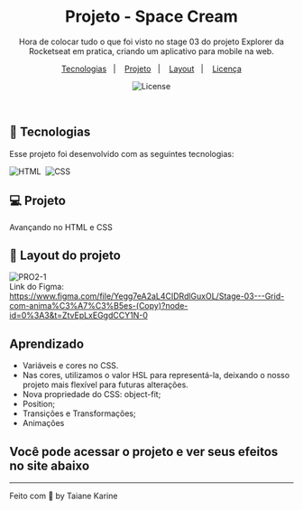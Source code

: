 
<h1 align="center"> Projeto - Space Cream </h1>

<p align="center">
Hora de colocar tudo o que foi visto no stage 03 do projeto Explorer da Rocketseat em pratica, criando um aplicativo para mobile na web.
</p>

<p align="center">
  <a href="#-tecnologias">Tecnologias</a>&nbsp;&nbsp;&nbsp;|&nbsp;&nbsp;&nbsp;
  <a href="#-projeto">Projeto</a>&nbsp;&nbsp;&nbsp;|&nbsp;&nbsp;&nbsp;
  <a href="#-layout">Layout</a>&nbsp;&nbsp;&nbsp;|&nbsp;&nbsp;&nbsp;
  <a href="#memo-licença">Licença</a>
</p>

<p align="center">
  <img alt="License" src="https://img.shields.io/static/v1?label=license&message=MIT&color=49AA26&labelColor=000000">
</p>

<br>

## 🚀 Tecnologias

Esse projeto foi desenvolvido com as seguintes tecnologias:

![HTML](https://img.shields.io/badge/-HTML-05122A?style=flat&logo=HTML5)&nbsp;
![CSS](https://img.shields.io/badge/-CSS-05122A?style=flat&logo=CSS3&logoColor=1572B6)&nbsp;

## 💻 Projeto

Avançando no HTML e CSS

## 🔖 Layout do projeto

![PRO2-1](https://user-images.githubusercontent.com/94652702/216843225-23fcaca2-3692-461f-b672-abbf2986500b.png)
<br>
Link do Figma: 
<br>
https://www.figma.com/file/Yegg7eA2aL4CIDRdlGuxOL/Stage-03---Grid-com-anima%C3%A7%C3%B5es-(Copy)?node-id=0%3A3&t=ZtvEpLxEGgdCCY1N-0
<br>

## Aprendizado

- Variáveis e cores no CSS. 
- Nas cores, utilizamos o valor HSL para representá-la, deixando o nosso projeto mais flexível para futuras alterações.
- Nova propriedade do CSS: object-fit;
- Position;
- Transições e Transformações;
- Animações

## Você pode acessar o projeto e ver seus efeitos no site abaixo

---

Feito com 🧡 by Taiane Karine